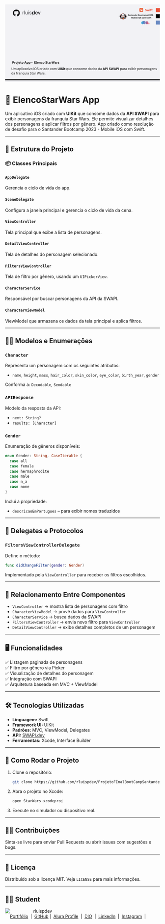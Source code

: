 
![Template rluipdev](rluispdev(1).png)

# 🌌 ElencoStarWars App

Um aplicativo iOS criado com **UIKit** que consome dados da **API SWAPI** para exibir personagens da franquia Star Wars. Ele permite visualizar detalhes dos personagens e aplicar filtros por gênero. 
App criado como resolução de desafio para o Santander Bootcamp 2023 -  Mobile iOS com Swift.


---

## 🧱 Estrutura do Projeto

### 📦 Classes Principais

#### `AppDelegate`

Gerencia o ciclo de vida do app.

#### `SceneDelegate`

Configura a janela principal e gerencia o ciclo de vida da cena.

#### `ViewController`

Tela principal que exibe a lista de personagens.

#### `DetailViewController`

Tela de detalhes do personagem selecionado.

#### `FiltersViewController`

Tela de filtro por gênero, usando um `UIPickerView`.

#### `CharacterService`

Responsável por buscar personagens da API da SWAPI.

#### `CharacterViewModel`

ViewModel que armazena os dados da tela principal e aplica filtros.

---

## 👨‍🚀 Modelos e Enumerações

### `Character`

Representa um personagem com os seguintes atributos:

- `name`, `height`, `mass`, `hair_color`, `skin_color`, `eye_color`, `birth_year`, `gender`

Conforma a: `Decodable`, `Sendable`

### `APIResponse`

Modelo da resposta da API:

- `next: String?`
- `results: [Character]`

### `Gender`

Enumeração de gêneros disponíveis:

```swift
enum Gender: String, CaseIterable {
  case all
  case female
  case hermaphrodite
  case male
  case n_a
  case none
}
```

Inclui a propriedade:

- `descricaoEmPortugues` – para exibir nomes traduzidos

---

## 🔄 Delegates e Protocolos

### `FiltersViewControllerDelegate`

Define o método:

```swift
func didChangeFilter(gender: Gender)
```

Implementado pela `ViewController` para receber os filtros escolhidos.

---

## 🧩 Relacionamento Entre Componentes

- `ViewController` → mostra lista de personagens com filtro
- `CharacterViewModel` → provê dados para `ViewController`
- `CharacterService` → busca dados da SWAPI
- `FiltersViewController` → envia novo filtro para `ViewController`
- `DetailViewController` → exibe detalhes completos de um personagem

---

## 🖥️ Funcionalidades

✅ Listagem paginada de personagens  
✅ Filtro por gênero via Picker  
✅ Visualização de detalhes do personagem  
✅ Integração com SWAPI  
✅ Arquitetura baseada em MVC + ViewModel

---

## 🛠️ Tecnologias Utilizadas

- **Linguagem:** Swift
- **Framework UI:** UIKit
- **Padrões:** MVC, ViewModel, Delegates
- **API:** [SWAPI.dev](https://swapi.dev/)
- **Ferramentas:** Xcode, Interface Builder

---

## 🚀 Como Rodar o Projeto

1. Clone o repositório:
   ```bash
   git clone https://github.com/rluispdev/ProjetoFInalBootCampSantander2023
   ```

2. Abra o projeto no Xcode:
   ```bash
   open StarWars.xcodeproj
   ```

3. Execute no simulador ou dispositivo real.

---

## 🧑‍💻 Contribuições

Sinta-se livre para enviar Pull Requests ou abrir issues com sugestões e bugs.

---

## 📄 Licença

Distribuído sob a licença MIT. Veja `LICENSE` para mais informações.

---

## 👨‍💻 Student
<p>
    <img 
      align=left 
      margin=10 
      width=80 
      src="https://avatars.githubusercontent.com/u/128305083?s=96&v=4"
    />
    <p>&nbsp&nbsp&nbsprluispdev<br>
    &nbsp&nbsp&nbsp
     <a href="https://rluispdev.github.io/portifolio/" target="_blank"> Portifólio</a>
&nbsp;|&nbsp;
    <a href="https://github.com/rluispdev" target="_blank">
    GitHub</a>&nbsp;|&nbsp;
     <a href="https://cursos.alura.com.br/user/rluisp" target="_blank"> Alura Profile</a>
&nbsp;|&nbsp;
       <a href="https://www.dio.me/users/rluispdev" target="_blank">DIO</a>
&nbsp;|&nbsp;      
    <a href="https://www.linkedin.com/in/rafael-luis-gonzaga-b11634186/" target="_blank">LinkedIn</a>
&nbsp;|&nbsp;
    <a href="https://www.instagram.com/rluispdevs?igsh=cnoxenpmaHY1amE0&utm_source=qr" target="_blank">
    Instagram</a>
&nbsp;|&nbsp;</p>
</p>
<br/><br/>
<p>

